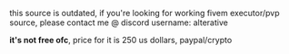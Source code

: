 this source is outdated, if you're looking for working fivem executor/pvp source, please contact me @ discord username: alterative

**it's not free ofc**, price for it is 250 us dollars, paypal/crypto
